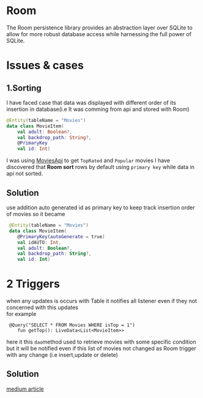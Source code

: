 # Room 
The Room persistence library provides an abstraction layer over SQLite to allow for more robust database access while harnessing the full power of SQLite.

# Issues & cases 
## 1.Sorting 
I have faced case that data was displayed with different order of its insertion in database(i.e It was comming from api and stored with Room)
``` kotlin
@Entity(tableName = "Movies")
data class MovieItem(
    val adult: Boolean?,
    val backdrop_path: String?,
    @PrimaryKey
    val id: Int)

```
I was using [MoviesApi](https://www.themoviedb.org/documentation/api)  to get `TopRated` and `Popular` movies I have discovered that **Room sort** rows by default using `primary key` while data in api not sorted. 

## Solution 
use addition auto generated id as primary key to keep track insertion order of movies 
so it became 
``` kotlin
 @Entity(tableName = "Movies")
 data class MovieItem(
    @PrimaryKey(autoGenerate = true)
    val idAUTO: Int,
    val adult: Boolean?,
    val backdrop_path: String?,
    val id: Int)
```

# 2 Triggers 
when any updates is occurs with Table it notifies all listener even if they not concerned with this updates  
for example 
```
 @Query("SELECT * FROM Movies WHERE isTop = 1")
    fun getTop(): LiveData<List<MovieItem>>
```
here it this `dao`method used to retrieve movies with some specific condition but it will be notified even if this list of movies not changed as Room trigger with any change (i.e insert,update or delete)

## Solution
[medium article](https://medium.com/androiddevelopers/7-pro-tips-for-room-fbadea4bfbd1#5e38)




